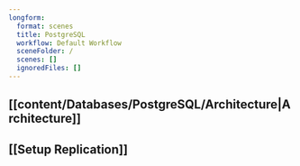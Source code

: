 ```yaml
---
longform:
  format: scenes
  title: PostgreSQL
  workflow: Default Workflow
  sceneFolder: /
  scenes: []
  ignoredFiles: []
---
```

## [[content/Databases/PostgreSQL/Architecture|Architecture]]

## [[Setup Replication]]



